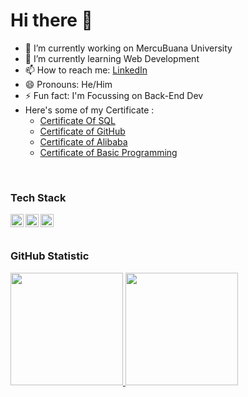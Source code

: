 Hi there 👋
==

- 🔭 I’m currently working on MercuBuana University
- 🌱 I’m currently learning Web Development
- 📫 How to reach me: [LinkedIn](https://www.linkedin.com/in/muhammad-arfan-933913293/)
- 😄 Pronouns: He/Him
- ⚡ Fun fact: I'm Focussing on Back-End Dev
- Here's some of my Certificate :
  - [Certificate Of SQL](https://github.com/Vannn76/Vannn76/files/13161079/sertifikat_course_600_3279783_130923193624.pdf)
  - [Certificate of GitHub](https://github.com/Vannn76/Vannn76/files/13161321/sertifikat_course_dicoding_GitHub.pdf)
  - [Certificate of Alibaba](https://github.com/Vannn76/Vannn76/assets/148648863/3a8912c9-f596-4b8e-a000-67200d75f514)
  - [Certificate of Basic Programming](https://github.com/Vannn76/Vannn76/files/13193957/sertifikat_course_basic_programming_soft_dev.pdf)



<br>

### Tech Stack
  <a href="#"><img align="left" alt="JavaScript" title="JavaScript" width="21px" src="https://upload.wikimedia.org/wikipedia/commons/9/99/Unofficial_JavaScript_logo_2.svg" /></a>
  <a href="https://nodejs.org/"><img align="left" alt="NodeJS" title="NodeJS" width="21px" src="https://seeklogo.com/images/N/nodejs-logo-FBE122E377-seeklogo.com.png" /></a>
  <a href="https://reactjs.org/"><img align="left" alt="React" title="React" width="21px" src="https://cdn.worldvectorlogo.com/logos/react-2.svg" /></a>
<br>
<br>

### GitHub Statistic
<p align="left">
<a href="https://github.com/Vannn76">
  <img height="180em" src="https://github-readme-stats-eight-theta.vercel.app/api?username=penuliscode&show_icons=true&theme=algolia&include_all_commits=true&count_private=true"/>
  <img height="180em" src="https://github-readme-stats-eight-theta.vercel.app/api/top-langs/?username=penuliscode&layout=compact&layout=compact&theme=algolia"/>
</a>
</p>
